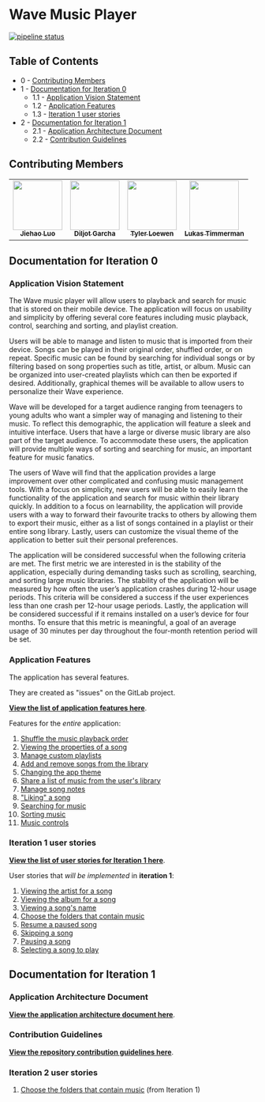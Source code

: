 # Wave Music Player

[![pipeline status](https://code.cs.umanitoba.ca/comp3350-summer2019/team-ten-10/badges/develop/pipeline.svg)](https://code.cs.umanitoba.ca/comp3350-summer2019/team-ten-10/commits/develop)

## Table of Contents

- 0 - [Contributing Members](README.md#contributing-members)
- 1 - [Documentation for Iteration 0](README.md/#documentation-for-iteration-0)
  - 1.1 - [Application Vision Statement](README.md/#application-vision-statement)
  - 1.2 - [Application Features](README.md/#application-features)
  - 1.3 - [Iteration 1 user stories](README.md/#iteration-1-user-stories)
- 2 - [Documentation for Iteration 1](README.md/#documentation-for-iteration-1)
  - 2.1 - [Application Architecture Document](README.md/#application-architecture-document)
  - 2.2 - [Contribution Guidelines](README.md/#contribution-guidelines)

## Contributing Members
<table>
<tr>
    <td style="text-align: center;">
        <a href="https://code.cs.umanitoba.ca/powerseed">
            <img src="https://secure.gravatar.com/avatar/332ea32ab46c3782a25fa3821fc77c87?s=800&d=identicon" width="100px;"/>
            <br/>
            <sub>
                <b>Jiehao Luo</b>
            </sub>
        </a>
    </td>
    <td style="text-align: center;">
        <a href="https://code.cs.umanitoba.ca/garchads">
            <img src="https://secure.gravatar.com/avatar/489638821273c78330dc27fe4170b07f?s=180&d=identicon" width="100px;"/>
            <br/>
            <sub>
                <b>Diljot Garcha</b>
            </sub>
        </a>
    </td>
    <td style="text-align: center;">
        <a href="https://code.cs.umanitoba.ca/Tyler">
            <img src="https://code.cs.umanitoba.ca/uploads/-/system/user/avatar/185/avatar.png?width=90" width="100px;"/>
            <br/>
            <sub>
                <b>Tyler Loewen</b>
            </sub>
        </a>
    </td>
    <td style="text-align: center;">
        <a href="https://code.cs.umanitoba.ca/lukas">
            <img src="https://code.cs.umanitoba.ca/uploads/-/system/user/avatar/198/avatar.png?width=90" width="100px;"/>
            <br/>
            <sub>
                <b>Lukas Timmerman</b>
            </sub>
        </a>
    </td>
</tr>
</table>

## Documentation for Iteration 0

### Application Vision Statement

The Wave music player will allow users to playback and search for music that is stored on their mobile device. The application will focus on usability and simplicity by offering several core features including music playback, control, searching and sorting, and playlist creation.

Users will be able to manage and listen to music that is imported from their device. Songs can be played in their original order, shuffled order, or on repeat. Specific music can be found by searching for individual songs or by filtering based on song properties such as title, artist, or album. Music can be organized into user-created playlists which can then be exported if desired. Additionally, graphical themes will be available to allow users to personalize their Wave experience.

Wave will be developed for a target audience ranging from teenagers to young adults who want a simpler way of managing and listening to their music. To reflect this demographic, the application will feature a sleek and intuitive interface. Users that have a large or diverse music library are also part of the target audience. To accommodate these users, the application will provide multiple ways of sorting and searching for music, an important feature for music fanatics.

The users of Wave will find that the application provides a large improvement over other complicated and confusing music management tools. With a focus on simplicity, new users will be able to easily learn the functionality of the application and search for music within their library quickly. In addition to a focus on learnability, the application will provide users with a way to forward their favourite tracks to others by allowing them to export their music, either as a list of songs contained in a playlist or their entire song library. Lastly, users can customize the visual theme of the application to better suit their personal preferences.

The application will be considered successful when the following criteria are met. The first metric we are interested in is the stability of the application, especially during demanding tasks such as scrolling, searching, and sorting large music libraries. The stability of the application will be measured by how often the user’s application crashes during 12-hour usage periods. This criteria will be considered a success if the user experiences less than one crash per 12-hour usage periods. Lastly, the application will be considered successful if it remains installed on a user’s device for four months. To ensure that this metric is meaningful, a goal of an average usage of 30 minutes per day throughout the four-month retention period will be set.


### Application Features

The application has several features.

They are created as "issues" on the GitLab project.

**[View the list of application features here](https://code.cs.umanitoba.ca/comp3350-summer2019/team-ten-10/issues?label_name%5B%5D=Feature)**.

Features for the *entire* application:

1. [Shuffle the music playback order](https://code.cs.umanitoba.ca/comp3350-summer2019/team-ten-10/issues/18)
2. [Viewing the properties of a song](https://code.cs.umanitoba.ca/comp3350-summer2019/team-ten-10/issues/17)
3. [Manage custom playlists](https://code.cs.umanitoba.ca/comp3350-summer2019/team-ten-10/issues/16)
4. [Add and remove songs from the library](https://code.cs.umanitoba.ca/comp3350-summer2019/team-ten-10/issues/15)
5. [Changing the app theme](https://code.cs.umanitoba.ca/comp3350-summer2019/team-ten-10/issues/14)
6. [Share a list of music from the user's library](https://code.cs.umanitoba.ca/comp3350-summer2019/team-ten-10/issues/13)
7. [Manage song notes](https://code.cs.umanitoba.ca/comp3350-summer2019/team-ten-10/issues/12)
8. ["Liking" a song](https://code.cs.umanitoba.ca/comp3350-summer2019/team-ten-10/issues/10)
9. [Searching for music](https://code.cs.umanitoba.ca/comp3350-summer2019/team-ten-10/issues/9)
10. [Sorting music](https://code.cs.umanitoba.ca/comp3350-summer2019/team-ten-10/issues/8)
11. [Music controls](https://code.cs.umanitoba.ca/comp3350-summer2019/team-ten-10/issues/7)

### Iteration 1 user stories

**[View the list of user stories for Iteration 1 here](https://code.cs.umanitoba.ca/comp3350-summer2019/team-ten-10/issues?label_name=User+Story&milestone_title=Iteration+1&state=all)**.

User stories that *will be implemented* in **iteration 1**:

1. [Viewing the artist for a song](https://code.cs.umanitoba.ca/comp3350-summer2019/team-ten-10/issues/43)
2. [Viewing the album for a song](https://code.cs.umanitoba.ca/comp3350-summer2019/team-ten-10/issues/41)
3. [Viewing a song's name](https://code.cs.umanitoba.ca/comp3350-summer2019/team-ten-10/issues/40)
4. [Choose the folders that contain music](https://code.cs.umanitoba.ca/comp3350-summer2019/team-ten-10/issues/37)
5. [Resume a paused song](https://code.cs.umanitoba.ca/comp3350-summer2019/team-ten-10/issues/26)
6. [Skipping a song](https://code.cs.umanitoba.ca/comp3350-summer2019/team-ten-10/issues/24)
7. [Pausing a song](https://code.cs.umanitoba.ca/comp3350-summer2019/team-ten-10/issues/22)
8. [Selecting a song to play](https://code.cs.umanitoba.ca/comp3350-summer2019/team-ten-10/issues/19)

## Documentation for Iteration 1

### Application Architecture Document

**[View the application architecture document here](ARCHITECTURE.md)**.

### Contribution Guidelines

**[View the repository contribution guidelines here](CONTRIBUTING.md)**.

### Iteration 2 user stories

1. [Choose the folders that contain music](https://code.cs.umanitoba.ca/comp3350-summer2019/team-ten-10/issues/37) (from Iteration 1)
